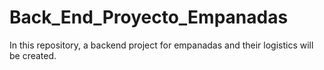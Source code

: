 # Back_End_Proyecto_Empanadas
In this repository, a backend project for empanadas and their logistics will be created.
